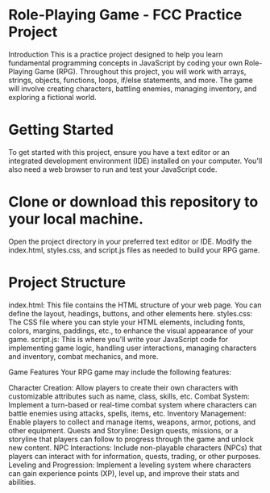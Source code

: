 # Role-Playing Game - FCC Practice Project
Introduction
This is a practice project designed to help you learn fundamental programming concepts in JavaScript by coding your own Role-Playing Game (RPG). Throughout this project, you will work with arrays, strings, objects, functions, loops, if/else statements, and more. The game will involve creating characters, battling enemies, managing inventory, and exploring a fictional world.

# Getting Started
To get started with this project, ensure you have a text editor or an integrated development environment (IDE) installed on your computer. You'll also need a web browser to run and test your JavaScript code.

# Clone or download this repository to your local machine.
Open the project directory in your preferred text editor or IDE.
Modify the index.html, styles.css, and script.js files as needed to build your RPG game.

# Project Structure
index.html: This file contains the HTML structure of your web page. You can define the layout, headings, buttons, and other elements here.
styles.css: The CSS file where you can style your HTML elements, including fonts, colors, margins, paddings, etc., to enhance the visual appearance of your game.
script.js: This is where you'll write your JavaScript code for implementing game logic, handling user interactions, managing characters and inventory, combat mechanics, and more.

Game Features
Your RPG game may include the following features:

Character Creation: Allow players to create their own characters with customizable attributes such as name, class, skills, etc.
Combat System: Implement a turn-based or real-time combat system where characters can battle enemies using attacks, spells, items, etc.
Inventory Management: Enable players to collect and manage items, weapons, armor, potions, and other equipment.
Quests and Storyline: Design quests, missions, or a storyline that players can follow to progress through the game and unlock new content.
NPC Interactions: Include non-playable characters (NPCs) that players can interact with for information, quests, trading, or other purposes.
Leveling and Progression: Implement a leveling system where characters can gain experience points (XP), level up, and improve their stats and abilities.